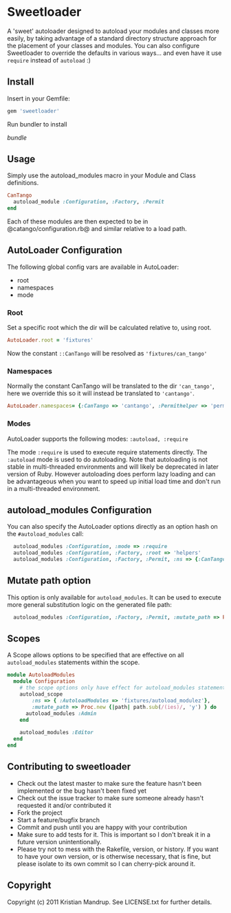 # Sweetloader

A 'sweet' autoloader designed to autoload your modules and classes more easily, by taking advantage of a standard directory structure approach for the placement of your classes and modules. You can also configure Sweetloader to override the defaults in various ways... and even have it use `require` instead of `autoload` :)

## Install

Insert in your Gemfile:

```ruby
gem 'sweetloader'
```

Run bundler to install

$bundle$

## Usage

Simply use the autoload_modules macro in your Module and Class definitions.

```ruby
CanTango
  autoload_module :Configuration, :Factory, :Permit
end
```

Each of these modules are then expected to be in @catango/configuration.rb@ and similar relative to a load path.

## AutoLoader Configuration

The following global config vars are available in AutoLoader:
* root
* namespaces
* mode

### Root

Set a specific root which the dir will be calculated relative to, using root.

```ruby
AutoLoader.root = 'fixtures'
```

Now the constant `::CanTango` will be resolved as `'fixtures/can_tango'`

### Namespaces

Normally the constant CanTango will be translated to the dir `'can_tango'`, here we override this so it will instead be translated to `'cantango'`.

```ruby
AutoLoader.namespaces= {:CanTango => 'cantango', :Permithelper => 'permit_helper'}
```

### Modes

AutoLoader supports the following modes: `:autoload, :require`

The mode `:require` is used to execute require statements directly. The `:autoload` mode is used to do autoloading.
Note that autoloading is not stable in multi-threaded environments and will likely be deprecated in later version of Ruby.
However autoloading does perform lazy loading and can be advantageous when you want to speed up initial load time and don't run in a multi-threaded environment.

## autoload_modules Configuration

You can also specify the AutoLoader options directly as an option hash on the `#autoload_modules` call:

```ruby
  autoload_modules :Configuration, :mode => :require
  autoload_modules :Configuration, :Factory, :root => 'helpers'
  autoload_modules :Configuration, :Factory, :Permit, :ns => {:CanTango => 'cantango'} # or use :namespaces
```

## Mutate path option

This option is only available for `autoload_modules`.  It can be used to execute more general substitution logic on the generated file path:

```ruby
  autoload_modules :Configuration, :Factory, :Permit, :mutate_path => Proc.new {|path| path.sub(/(ies)/, 'y') }
```

## Scopes

A Scope allows options to be specified that are effective on all `autoload_modules` statements within the scope.

```ruby
module AutoloadModules
  module Configuration
	# the scope options only have effect for autoload_modules statements within it!
    autoload_scope 
        :ns => { :AutoloadModules => 'fixtures/autoload_modulez'},
		:mutate_path => Proc.new {|path| path.sub(/(ies)/, 'y') } do
      autoload_modules :Admin
    end
    
    autoload_modules :Editor
  end
end
```

## Contributing to sweetloader
 
* Check out the latest master to make sure the feature hasn't been implemented or the bug hasn't been fixed yet
* Check out the issue tracker to make sure someone already hasn't requested it and/or contributed it
* Fork the project
* Start a feature/bugfix branch
* Commit and push until you are happy with your contribution
* Make sure to add tests for it. This is important so I don't break it in a future version unintentionally.
* Please try not to mess with the Rakefile, version, or history. If you want to have your own version, or is otherwise necessary, that is fine, but please isolate to its own commit so I can cherry-pick around it.

## Copyright

Copyright (c) 2011 Kristian Mandrup. See LICENSE.txt for
further details.

